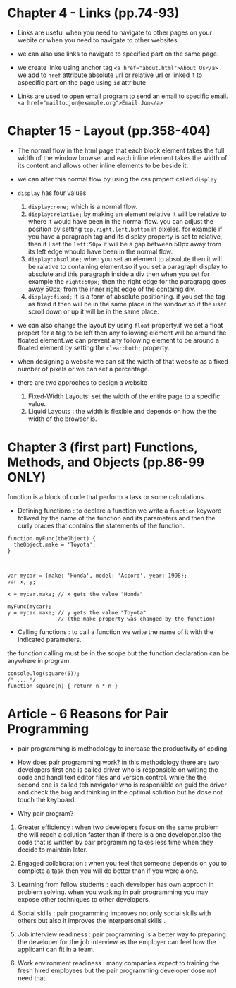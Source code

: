 # Chapter 4 - Links (pp.74-93)

* Links are useful when you need to navigate to other pages on your webite or when you need to navigate to other websites.
* we can also use links to navigate to specified part on the same page.
* we create linke using anchor tag `<a href="about.html">About Us</a>` . we add to `href` attribute absolute url or relative url or linked it to aspecific part on the page using `id` attribute
  
* Links are used to open email program to send an email to  specific email.
   `<a href="mailto:jon@example.org">Email Jon</a>`



# Chapter 15 - Layout (pp.358-404)
* The normal flow in the html page that each block element takes the full width of the window browser and each inline element takes the width of its content and allows other inline elements to be beside it.
* we can alter this normal flow by using the css propert called `display`
* `display` has four values
  1. `display:none;` which is a normal flow.
  2. `display:relative;` by making an element relative it will be relative to where it would have been in the normal flow. you can adjust the position by setting `top,right,left,bottom` in pixeles. for example if you have a paragraph tag and its display property is set to relative, then if I  set the `left:50px` it will be a gap between 50px away from its left edge whould have been in the normal flow.
  3. `display:absolute;` when you set an element to absolute then it will be ralative to containing element.so if you set a paragraph display to absolute and this paragraph inside a div then when you set for example the `right:50px;` then the right edge for the paragrapg goes away 50px; from the inner right edge of the containig div.
  4.  `display:fixed;` it is a form of absolute positioning. if you set the tag as fixed it then will be in the same place in the window so if the user scroll down or up it will be in the same place.

* we can also change the layout by using `float` property.if we set  a float propert for a tag to be left then any following element will be around the floated element.we can prevent any following element to be around a floated element by setting the `clear:both;` property.
* when designing  a website we can sit the width of that website as a fixed number of pixels or we can set a percentage.
* there are two  approches to design a website
  1. Fixed-Width Layouts: set the width of the entire page to a specific value.
  2. Liquid Layouts : the width is flexible and depends on how the the width of the browser is.


# Chapter 3 (first part) Functions, Methods, and Objects (pp.86-99 ONLY)

function is a block of code that perform a task or some calculations.
* Defining functions : to declare a function we write 
a `function` keyword follwed by the name of the function and its parameters and then the curly braces that contains the statements of the function.
```
function myFunc(theObject) {
  theObject.make = 'Toyota';
}



var mycar = {make: 'Honda', model: 'Accord', year: 1998};
var x, y;

x = mycar.make; // x gets the value "Honda"

myFunc(mycar);
y = mycar.make; // y gets the value "Toyota"
                // (the make property was changed by the function)
```


* Calling functions : 
to call a function we write the name of it with the indicated  parameters.


the function calling must be in the scope but the function declaration can be anywhere in program. 

```
console.log(square(5));
/* ... */
function square(n) { return n * n }
```

# Article - 6 Reasons for Pair Programming

* pair programming is methodology to increase the productivity of coding.
* How does pair programming work?
  in this methodology there are two developers first one is called driver who is responsible on writing the code and handl text editor files and version control. while the the second one is called teh navigator who is responsible on guid the driver and check the bug and thinking in the optimal solution but he dose not touch the keyboard.

 * Why pair program?
  1. Greater efficiency : when two developers focus on the same problem the will reach a solution faster than if there is a one developer.also the code that is written by pair programming takes less time when they decide to maintain later.
   
  2. Engaged collaboration : when you feel that someone depends on you to complete a task then you will do better than if you were alone. 
  3. Learning from fellow students : each developer has own approch in problem solving. when you working in pair programming you may expose other techniques to other developers.
  4. Social skills : pair programming improves not only social skills with others but also it improves the interpersonal  skills .
  5. Job interview readiness : pair programming is a better way to preparing the developer for the job interview as the employer can feel how the applicant can fit in  a team.
  6. Work environment readiness : many companies expect to training the fresh hired employees but the pair programming developer dose not need that.

 